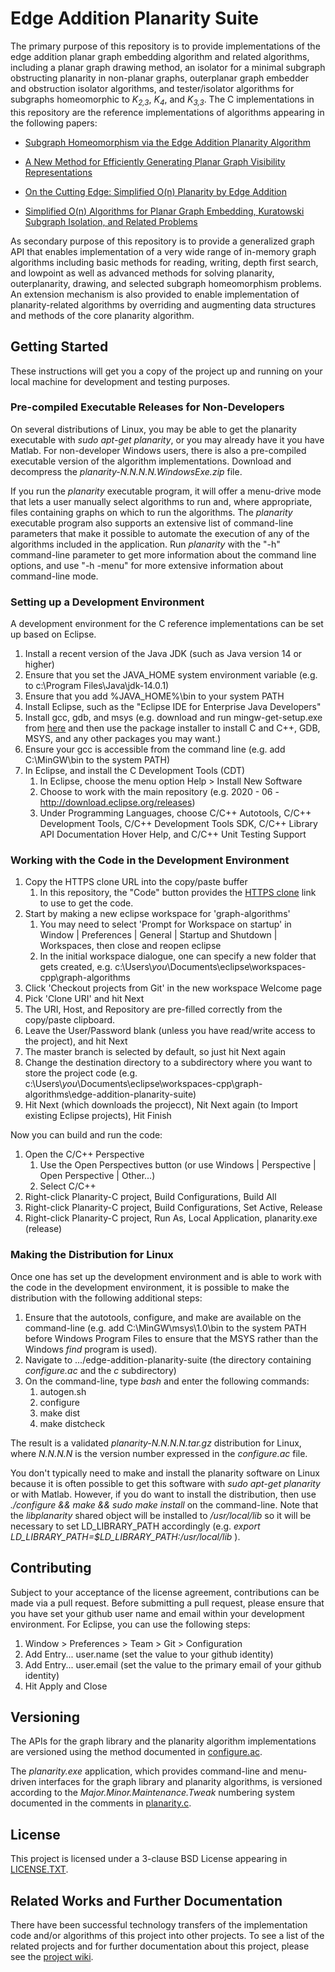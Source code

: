# Edge Addition Planarity Suite

The primary purpose of this repository is to provide implementations of the edge addition planar graph embedding algorithm and related algorithms, including a planar graph drawing method, an isolator for a minimal subgraph obstructing planarity in non-planar graphs, outerplanar graph embedder and obstruction isolator algorithms, and tester/isolator algorithms for subgraphs homeomorphic to _K<sub>2,3</sub>_, _K<sub>4</sub>_, and _K<sub>3,3</sub>_. The C implementations in this repository are the reference implementations of algorithms appearing in the following papers:

* [Subgraph Homeomorphism via the Edge Addition Planarity Algorithm](http://dx.doi.org/10.7155/jgaa.00268)

* [A New Method for Efficiently Generating Planar Graph Visibility Representations](http://dx.doi.org/10.1007/11618058_47)

* [On the Cutting Edge: Simplified O(n) Planarity by Edge Addition](http://dx.doi.org/10.7155/jgaa.00091)

* [Simplified O(n) Algorithms for Planar Graph Embedding, Kuratowski Subgraph Isolation, and Related Problems](https://dspace.library.uvic.ca/handle/1828/9918)

As secondary purpose of this repository is to provide a generalized graph API that enables implementation of a very wide range of in-memory graph algorithms including basic methods for reading, writing, depth first search, and lowpoint as well as advanced methods for solving planarity, outerplanarity, drawing, and selected subgraph homeomorphism problems. An extension mechanism is also provided to enable implementation of planarity-related algorithms by overriding and augmenting data structures and methods of the core planarity algorithm.

## Getting Started

These instructions will get you a copy of the project up and running on your local machine for development and testing purposes. 

### Pre-compiled Executable Releases for Non-Developers

On several distributions of Linux, you may be able to get the planarity executable with _sudo apt-get planarity_, or you may already have it you have Matlab. For non-developer Windows users, there is also a pre-compiled executable version of the algorithm implementations. Download and decompress the _planarity-N.N.N.N.WindowsExe.zip_ file. 

If you run the _planarity_ executable program, it will offer a menu-drive mode that lets a user manually select algorithms to run and, where appropriate, files containing graphs on which to run the algorithms. The _planarity_ executable program also supports an extensive list of command-line parameters that make it possible to automate the execution of any of the algorithms included in the application. Run _planarity_ with the "-h" command-line parameter to get more information about the command line options, and use "-h -menu" for more extensive information about command-line mode.

### Setting up a Development Environment

A development environment for the C reference implementations can be set up based on Eclipse.

1. Install a recent version of the Java JDK (such as Java version 14 or higher)
2. Ensure that you set the JAVA_HOME system environment variable (e.g. to c:\Program Files\Java\jdk-14.0.1)
3. Ensure that you add %JAVA_HOME%\bin to your system PATH
4. Install Eclipse, such as the "Eclipse IDE for Enterprise Java Developers"
5. Install gcc, gdb, and msys (e.g. download and run mingw-get-setup.exe from [here](https://osdn.net/projects/mingw/releases/) and then use the package installer to install C and C++, GDB, MSYS, and any other packages you may want.)
6. Ensure your gcc is accessible from the command line (e.g. add C:\MinGW\bin to the system PATH)
7. In Eclipse, and install the C Development Tools (CDT)
    1. In Eclipse, choose the menu option Help > Install New Software
    2. Choose to work with the main repository (e.g. 2020 - 06 - http://download.eclipse.org/releases)
    3. Under Programming Languages, choose C/C++ Autotools, C/C++ Development Tools, C/C++ Development Tools SDK, C/C++ Library API Documentation Hover Help, and C/C++ Unit Testing Support
    
### Working with the Code in the Development Environment

1. Copy the HTTPS clone URL into the copy/paste buffer
     1. In this repository, the "Code" button provides the [HTTPS clone](https://github.com/graph-algorithms/edge-addition-planarity-suite.git) link to use to get the code.
2. Start by making a new eclipse workspace for 'graph-algorithms'
     1. You may need to select 'Prompt for Workspace on startup' in Window | Preferences | General | Startup and Shutdown | Workspaces, then close and reopen eclipse
     2. In the initial workspace dialogue, one can specify a new folder that gets created, e.g. c:\Users\\_you_\Documents\eclipse\workspaces-cpp\graph-algorithms
3. Click 'Checkout projects from Git' in the new workspace Welcome page 
4. Pick 'Clone URI' and hit Next
5. The URI, Host, and Repository are pre-filled correctly from the copy/paste clipboard.
6. Leave the User/Password blank (unless you have read/write access to the project), and hit Next
7. The master branch is selected by default, so just hit Next again
8. Change the destination directory to a subdirectory where you want to store the project code (e.g. c:\Users\\_you_\Documents\eclipse\workspaces-cpp\graph-algorithms\edge-addition-planarity-suite)
9. Hit Next (which downloads the projecct), Nit Next again (to Import existing Eclipse projects), Hit Finish

Now you can build and run the code:

1. Open the C/C++ Perspective
     1. Use the Open Perspectives button (or use Windows | Perspective | Open Perspective | Other...)
     2. Select C/C++
2. Right-click Planarity-C project, Build Configurations, Build All
3. Right-click Planarity-C project, Build Configurations, Set Active, Release
4. Right-click Planarity-C project, Run As, Local Application, planarity.exe (release)

### Making the Distribution for Linux

Once one has set up the development environment and is able to work with the code in the development environment, it is possible to make the distribution with the following additional steps:

1. Ensure that the autotools, configure, and make are available on the command-line (e.g. add C:\MinGW\msys\1.0\bin to the system PATH before Windows Program Files to ensure that the MSYS rather than the Windows _find_ program is used). 
2. Navigate to .../edge-addition-planarity-suite (the directory containing _configure.ac_ and the _c_ subdirectory)
3. On the command-line, type _bash_ and enter the following commands:
    1. autogen.sh
    2. configure
    3. make dist
    4. make distcheck 

The result is a validated _planarity-N.N.N.N.tar.gz_ distribution for Linux, where _N.N.N.N_ is the version number expressed in the _configure.ac_ file. 

You don't typically need to make and install the planarity software on Linux because it is often possible to get this software with _sudo apt-get planarity_ or with Matlab. However, if you do want to install the distribution, then use _./configure && make && sudo make install_ on the command-line. Note that the _libplanarity_ shared object will be installed to _/usr/local/lib_ so it will be necessary to set LD_LIBRARY_PATH accordingly (e.g. _export LD_LIBRARY_PATH=$LD_LIBRARY_PATH:/usr/local/lib_ ). 

## Contributing

Subject to your acceptance of the license agreement, contributions can be made via a pull request. Before submitting a pull request, please ensure that you have set your github user name and email within your development environment. For Eclipse, you can use the following steps:

1. Window > Preferences > Team > Git > Configuration
2. Add Entry... user.name (set the value to your github identity)
3. Add Entry... user.email (set the value to the primary email of your github identity)
4. Hit Apply and Close

## Versioning

The APIs for the graph library and the planarity algorithm implementations are versioned using the method documented in [configure.ac](configure.ac).

The _planarity.exe_ application, which provides command-line and menu-driven interfaces for the graph library and planarity algorithms, is versioned according to the _Major.Minor.Maintenance.Tweak_ numbering system documented in the comments in [planarity.c](c/planarity.c). 

## License

This project is licensed under a 3-clause BSD License appearing in [LICENSE.TXT](LICENSE.TXT).

## Related Works and Further Documentation

There have been successful technology transfers of the implementation code and/or algorithms of this project into other projects. To see a list of the related projects and for further documentation about this project, please see the [project wiki](https://github.com/graph-algorithms/edge-addition-planarity-suite/wiki).
